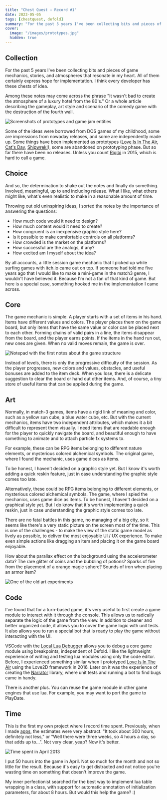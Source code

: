 ```yaml
---
title: "Chest Quest — Record #1"
date: 2023-05-05
tags: [chestquest, defold]
summary: "For the past 5 years I've been collecting bits and pieces of game mechanics, stories, and atmospheres that resonate in my heart. I think every developer has these chests of idea..."
cover:
  image: "/images/prototypes.jpg"
  hidden: true
---
```


## Collection

For the past 5 years I've been collecting bits and pieces of game mechanics, stories, and atmospheres that resonate in my heart. All of them certainly express hope for implementation. I think every developer has these chests of idea.

Among these notes may come across the phrase "It wasn't bad to create the atmosphere of a luxury hotel from the 80's." Or a whole article describing the gameplay, art style and scenario of the comedy game with the destruction of the fourth wall.

![Screenshots of prototypes and game jam entities](/images/prototypes.jpg)

Some of the ideas were borrowed from DOS games of my childhood, some are impressions from nowaday releases, and some are independently made up. Some things have been implemented as prototypes ([Love Is In The Air](https://astrochili.itch.io/love-is-in-the-air), [Cat's Day](https://astronachos.com/catsday), [Shipwrek!](https://astrochili.itch.io/shipwreck)), some are abandoned on prototyping phase. But so far there have been no releases. Unless you count [Rigibi](https://astrochili.github.io/rigibi/) in 2015, which is hard to call a game.

## Choice

And so, the determination to shake out the notes and finally do something. Involved, meaningful, up to and including release. What I like, what others might like, what's even realistic to make in a reasonable amount of time.

Throwing out old uninspiring ideas, I sorted the notes by the importance of answering the questions:

- How much code would it need to design?
- How much content would it need to create?
- How congruent is an inexpensive graphic style here?
- Is it possible to make comfortable controls on all platforms?
- How crowded is the market on the platforms?
- How successful are the analogs, if any?
- How excited am I myself about the idea?

By all accounts, a little session game mechanic that I picked up while surfing games with itch.io came out on top. If someone had told me five years ago that I would like to make a mini-game in the match3 genre, I wouldn't have believed it. Because I'm not a fan of that kind of game. But here is a special case, something hooked me in the implementation I came across.

## Core

The game mechanic is simple. A player starts with a set of items in his hand. Items have different values and colors. The player places them on the game board, but only items that have the same value or color can be placed next to each other. Forming chains of valid pairs in a line, the items disappear from the board, and the player earns points. If the items in the hand run out, new ones are given. When no valid moves remain, the game is over.

![Notepad with the first notes about the game structure](/images/notepad.jpg)

Instead of levels, there is only the progressive difficulty of the session. As the player progresses, new colors and values, obstacles, and useful bonuses are added to the item deck. When you lose, there is a delicate suggestion to clear the board or hand out other items. And, of course, a tiny store of useful items that can be applied during the game.

## Art

Normally, in match-3 games, items have a rigid link of meaning and color, such as a yellow sun cube, a blue water cube, etc. But with the current mechanics, items have two independent attributes, which makes it a bit difficult to represent them visually. I need items that are readable enough for the player to quickly navigate the board, and beautiful enough to have something to animate and to attach particle fx systems to.

For example, these can be RPG items belonging to different nature elements, or mysterious colored alchemical symbols. The original game, where I found the mechanic, uses game dices as items.

To be honest, I haven't decided on a graphic style yet. But I know it's worth adding a quick reskin feature, just in case understanding the graphic style comes too late.

Alternatively, these could be RPG items belonging to different elements, or mysterious colored alchemical symbols. The game, where I spied the mechanics, uses game dice as items. To be honest, I haven't decided on a graphical style yet. But I do know that it's worth implementing a quick reskin, just in case understanding the graphic style comes too late.

There are no fatal battles in this game, no managing of a big city, so it seems like there's a very static picture on the screen most of the time. This is one of the challenges - to make the view of the static game model as lively as possible, to deliver the most enjoyable UI / UX experience. To make even simple actions like dragging an item and placing it on the game board enjoyable.

How about the parallax effect on the background using the accelerometer data? The rare glitter of coins and the bubbling of potions? Sparks of fire from the placement of a orange magic sphere? Sounds of iron when placing an armor item?

![One of the old art experiments](/images/art.jpg)

## Code

I've found that for a turn-based game, it's very useful to first create a game module to interact with it through the console. This allows us to radically separate the logic of the game from the view. In addition to cleaner and better organized code, it allows you to cover the game logic with unit tests. It also allows you to run a special bot that is ready to play the game without interacting with the UI.

VSCode with the [Local Lua Debugger](https://marketplace.visualstudio.com/items?itemName=tomblind.local-lua-debugger-vscode) allows you to debug a core game module using breakpoints, independent of Defold. I like the lightweight experience of writing and testing lua modules using only the code editor. Before, I experienced something similar when I prototyped [Love Is In The Air](https://astrochili.itch.io/love-is-in-the-air) using the Love2D framework in 2016. Later on it was the experience of creating the [Narrator](https://github.com/astrochili/narrator) library, where unit tests and running a bot to find bugs came in handy.

There is another plus. You can reuse the game module in other game engines that use lua. For example, you may want to port the game to PlayDate.

## Time

This is the first my own project where I record time spent. Previously, when I made [apps](https://apps.apple.com/us/developer/roman-silin/id975493752), the estimates were very abstract. "It took about 300 hours, definitely not less," or "Well there were three weeks, so 4 hours a day, so that adds up to...". Not very clear, yeap? Now it's better.

![Time spent in April 2013](/images/timetable.jpg)

I put 50 hours into the game in April. Not so much for the month and not so little for the result. Because it's easy to get distracted and not notice you're wasting time on something that doesn't improve the game.

My inner perfectionist searched for the best way to implement lua table wrapping in a class, with support for automatic annotation of initialization parameters, for about 8 hours. But would this help the game? :)
